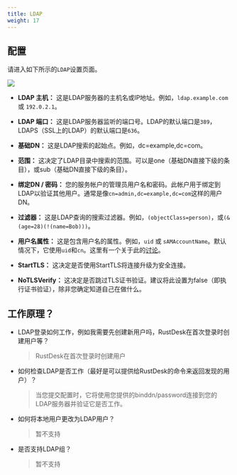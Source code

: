 ```yaml
---
title: LDAP
weight: 17
---
```


## 配置
请进入如下所示的`LDAP`设置页面。

![](/docs/en/self-host/rustdesk-server-pro/ldap/images/ldap.png)

- **LDAP 主机：** 这是LDAP服务器的主机名或IP地址。例如，`ldap.example.com` 或 `192.0.2.1`。

- **LDAP 端口：** 这是LDAP服务器监听的端口号。LDAP的默认端口是`389`，LDAPS（SSL上的LDAP）的默认端口是`636`。

- **基础DN：** 这是LDAP搜索的起始点。例如，dc=example,dc=com。

- **范围：** 这决定了LDAP目录中搜索的范围。可以是one（基础DN直接下级的条目），或sub（基础DN直接下级的条目）。

- **绑定DN / 密码：** 您的服务帐户的管理员用户名和密码。此帐户用于绑定到LDAP以验证其他用户。通常是像`cn=admin,dc=example,dc=com`这样的用户DN。

- **过滤器：** 这是LDAP查询的搜索过滤器。例如，`(objectClass=person)`，或`(&(age=28)(!(name=Bob)))`。

- **用户名属性：** 这是包含用户名的属性。例如，`uid` 或 `sAMAccountName`。默认情况下，它使用`uid`和`cn`。这里有一个关于此的[讨论](https://github.com/rustdesk/rustdesk-server-pro/issues/140#issuecomment-1916804393)。

- **StartTLS：** 这决定是否使用StartTLS将连接升级为安全连接。

- **NoTLSVerify：** 这决定是否跳过TLS证书验证。建议将此设置为false（即执行证书验证），除非您确定知道自己在做什么。

## 工作原理？
- LDAP登录如何工作，例如我需要先创建新用户吗，RustDesk在首次登录时创建用户等？
  > RustDesk在首次登录时创建用户
- 如何检查LDAP是否工作（最好是可以提供给RustDesk的命令来返回发现的用户）？
  > 当您提交配置时，它将使用您提供的binddn/password连接到您的LDAP服务器并验证它是否工作。
- 如何将本地用户更改为LDAP用户？
  > 暂不支持
- 是否支持LDAP组？
  > 暂不支持